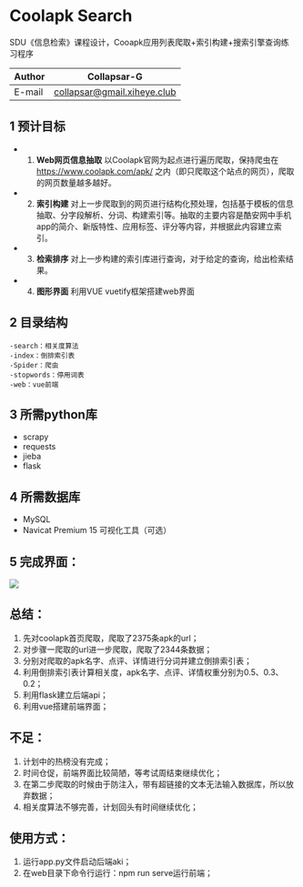 # Coolapk Search

SDU《信息检索》课程设计，Cooapk应用列表爬取+索引构建+搜索引擎查询练习程序

| Author | Collapsar-G                 |
| ------ | --------------------------- |
| E-mail | collapsar@gmail.xiheye.club |

## 1 预计目标

* 1. __Web网页信息抽取__
     以Coolapk官网为起点进行遍历爬取，保持爬虫在  https://www.coolapk.com/apk/  之内（即只爬取这个站点的网页），爬取的网页数量越多越好。

* 2. __索引构建__
     对上一步爬取到的网页进行结构化预处理，包括基于模板的信息抽取、分字段解析、分词、构建索引等。抽取的主要内容是酷安网中手机app的简介、新版特性、应用标签、评分等内容，并根据此内容建立索引。

* 3. __检索排序__
     对上一步构建的索引库进行查询，对于给定的查询，给出检索结果。

* 4. __图形界面__
     利用VUE vuetify框架搭建web界面

    
## 2 目录结构
    -search：相关度算法
    -index：倒排索引表
    -Spider：爬虫
    -stopwords：停用词表
    -web：vue前端
## 3 所需python库

* scrapy
* requests
* jieba
* flask

## 4 所需数据库

* MySQL
* Navicat Premium 15 可视化工具（可选）

## 5 完成界面：
![](https://cdn.jsdelivr.net/gh/Collapsar-G/image/img/20201215113147.png)

## 总结：
1. 先对coolapk首页爬取，爬取了2375条apk的url；
2. 对步骤一爬取的url进一步爬取，爬取了2344条数据；
3. 分别对爬取的apk名字、点评、详情进行分词并建立倒排索引表；
4. 利用倒排索引表计算相关度，apk名字、点评、详情权重分别为0.5、0.3、0.2；
5. 利用flask建立后端api；
6. 利用vue搭建前端界面；

## 不足：
1. 计划中的热榜没有完成；
2. 时间仓促，前端界面比较简陋，等考试周结束继续优化；
3. 在第二步爬取的时候由于防注入，带有超链接的文本无法输入数据库，所以放弃数据；
4. 相关度算法不够完善，计划回头有时间继续优化；

## 使用方式：
1. 运行app.py文件启动后端aki；
2. 在web目录下命令行运行：npm run serve运行前端；